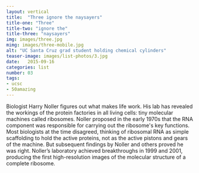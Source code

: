 ```yaml
---
layout: vertical
title:  "Three ignore the naysayers"
title-one: "Three"
title-two: "ignore the"
title-three: "naysayers"
img: images/three.jpg
mimg: images/three-mobile.jpg
alt: "UC Santa Cruz grad student holding chemical cylinders"
teaser-image: images/list-photos/3.jpg
date:   2015-09-16
categories: list
number: 03
tags:
- ucsc
- 50amazing
---
```

Biologist Harry Noller figures out what makes life work. His lab has revealed the workings of the protein factories in all living cells: tiny molecular machines called ribosomes. Noller proposed in the early 1970s that the RNA component was responsible for carrying out the ribosome's key functions. Most biologists at the time disagreed, thinking of ribosomal RNA as simple scaffolding to hold the active proteins, not as the active pistons and gears of the machine. But subsequent findings by Noller and others proved he was right. Noller’s laboratory achieved breakthroughs in 1999 and 2001, producing the first high-resolution images of the molecular structure of a complete ribosome.
